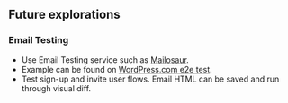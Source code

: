 ## Future explorations

### Email Testing

* Use Email Testing service such as [Mailosaur](https://mailosaur.com/).
* Example can be found on [WordPress.com e2e test](https://github.com/Automattic/wp-e2e-tests/blob/master/lib/email-client.js).
* Test sign-up and invite user flows. Email HTML can be saved and run through 
  visual diff.

